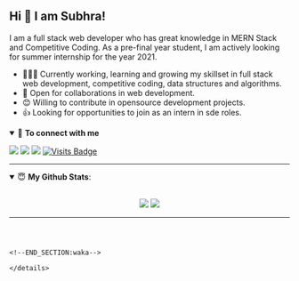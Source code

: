 ## Hi 👋 I am Subhra! 

I am a full stack web developer who has great knowledge in MERN Stack and Competitive Coding. As a pre-final year student, I am actively looking for summer internship for the year 2021. 

- 👨🏽‍💻 Currently working, learning and growing my skillset in full stack web development, competitive coding, data structures and algorithms.
- 🤝 Open for collaborations in web development.
- 😊 Willing to contribute in opensource development projects.
- 👍 Looking for opportunities to join as an intern in sde roles.


<details open>
<summary>🤝 <b>To connect with me</b></summary>

<p align = "center">
 
[<img src ="https://img.shields.io/badge/portfolio-%23.svg?&style=for-the-badge&logo=&logoColor=white%22">](https://imsubhra.github.io/)
[<img src="https://img.shields.io/badge/twitter-%231DA1F2.svg?&style=for-the-badge&logo=twitter&logoColor=white" />](https://twitter.com/SarmaSankha) 
[<img src="https://img.shields.io/badge/linkedin-%230077B5.svg?&style=for-the-badge&logo=linkedin&logoColor=white" />](https://www.linkedin.com/in/subhra-sankha-sarma-8472b0184/)
[![Visits Badge](https://badges.pufler.dev/visits/pr2tik1/pr2tik1?style=for-the-badge)](https://github.com/imsubhra/imsubhra)

</p>

</details>

---

<details open>
 <summary> 😇 <b>My Github Stats</b>: </summary>

<br>

<p align = "center">
  <img src = "https://github-readme-stats.vercel.app/api?username=imsubhra&show_icons=true&theme=tokyonight&line_height=27">
  <img src = "https://github-readme-stats.vercel.app/api/top-langs/?username=imsubhra&hide=css,java,html&theme=tokyonight">
</p>

</details>




---

```



<!--END_SECTION:waka-->

</details>
